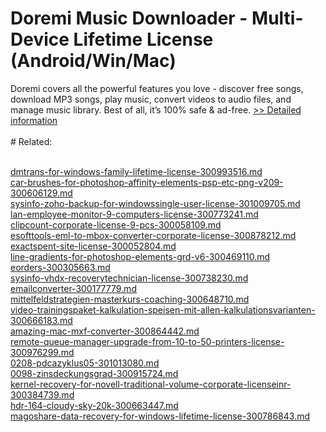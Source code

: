 # Doremi Music Downloader - Multi-Device Lifetime License (Android/Win/Mac)
Doremi covers all the powerful features you love - discover free songs, download MP3 songs, play music, convert videos to audio files, and manage music library. Best of all, it’s 100% safe & ad-free.
[>> Detailed information](https://secure.shareit.com/shareit/product.html?productid=301015774&affiliateid=200057808)<br/><br/># Related:

<br />[dmtrans-for-windows-family-lifetime-license-300993516.md](https://github.com/downloadplanet/downloadplanet/blob/main/dmtrans-for-windows-family-lifetime-license-300993516.md)<br />[car-brushes-for-photoshop-affinity-elements-psp-etc-png-v209-300606129.md](https://github.com/downloadplanet/downloadplanet/blob/main/car-brushes-for-photoshop-affinity-elements-psp-etc-png-v209-300606129.md)<br />[sysinfo-zoho-backup-for-windowssingle-user-license-301009705.md](https://github.com/downloadplanet/downloadplanet/blob/main/sysinfo-zoho-backup-for-windowssingle-user-license-301009705.md)<br />[lan-employee-monitor-9-computers-license-300773241.md](https://github.com/downloadplanet/downloadplanet/blob/main/lan-employee-monitor-9-computers-license-300773241.md)<br />[clipcount-corporate-license-9-pcs-300058109.md](https://github.com/downloadplanet/downloadplanet/blob/main/clipcount-corporate-license-9-pcs-300058109.md)<br />[esofttools-eml-to-mbox-converter-corporate-license-300878212.md](https://github.com/downloadplanet/downloadplanet/blob/main/esofttools-eml-to-mbox-converter-corporate-license-300878212.md)<br />[exactspent-site-license-300052804.md](https://github.com/downloadplanet/downloadplanet/blob/main/exactspent-site-license-300052804.md)<br />[line-gradients-for-photoshop-elements-grd-v6-300469110.md](https://github.com/downloadplanet/downloadplanet/blob/main/line-gradients-for-photoshop-elements-grd-v6-300469110.md)<br />[eorders-300305663.md](https://github.com/downloadplanet/downloadplanet/blob/main/eorders-300305663.md)<br />[sysinfo-vhdx-recoverytechnician-license-300738230.md](https://github.com/downloadplanet/downloadplanet/blob/main/sysinfo-vhdx-recoverytechnician-license-300738230.md)<br />[emailconverter-300177779.md](https://github.com/downloadplanet/downloadplanet/blob/main/emailconverter-300177779.md)<br />[mittelfeldstrategien-masterkurs-coaching-300648710.md](https://github.com/downloadplanet/downloadplanet/blob/main/mittelfeldstrategien-masterkurs-coaching-300648710.md)<br />[video-trainingspaket-kalkulation-speisen-mit-allen-kalkulationsvarianten-300666183.md](https://github.com/downloadplanet/downloadplanet/blob/main/video-trainingspaket-kalkulation-speisen-mit-allen-kalkulationsvarianten-300666183.md)<br />[amazing-mac-mxf-converter-300864442.md](https://github.com/downloadplanet/downloadplanet/blob/main/amazing-mac-mxf-converter-300864442.md)<br />[remote-queue-manager-upgrade-from-10-to-50-printers-license-300976299.md](https://github.com/downloadplanet/downloadplanet/blob/main/remote-queue-manager-upgrade-from-10-to-50-printers-license-300976299.md)<br />[0208-pdcazyklus05-301013080.md](https://github.com/downloadplanet/downloadplanet/blob/main/0208-pdcazyklus05-301013080.md)<br />[0098-zinsdeckungsgrad-300915724.md](https://github.com/downloadplanet/downloadplanet/blob/main/0098-zinsdeckungsgrad-300915724.md)<br />[kernel-recovery-for-novell-traditional-volume-corporate-licenseinr-300384739.md](https://github.com/downloadplanet/downloadplanet/blob/main/kernel-recovery-for-novell-traditional-volume-corporate-licenseinr-300384739.md)<br />[hdr-164-cloudy-sky-20k-300663447.md](https://github.com/downloadplanet/downloadplanet/blob/main/hdr-164-cloudy-sky-20k-300663447.md)<br />[magoshare-data-recovery-for-windows-lifetime-license-300786843.md](https://github.com/downloadplanet/downloadplanet/blob/main/magoshare-data-recovery-for-windows-lifetime-license-300786843.md)